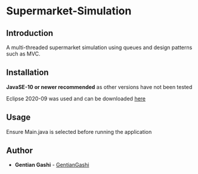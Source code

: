 # Supermarket-Simulation

## Introduction
A multi-threaded supermarket simulation using queues and design patterns such as MVC.

## Installation
**JavaSE-10 or newer recommended** as other versions have not been tested

Eclipse 2020-09 was used and can be downloaded [here](https://www.eclipse.org/downloads/packages/release/2020-09/r)

## Usage
Ensure Main.java is selected before running the application

## Author
* **Gentian Gashi** - [GentianGashi](https://github.com/GentianGashi)
